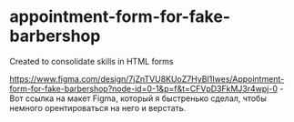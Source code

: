 # appointment-form-for-fake-barbershop
Created to consolidate skills in HTML forms

https://www.figma.com/design/7jZnTVU8KUoZ7HyBI1Iwes/Appointment-form-for-fake-barbershop?node-id=0-1&p=f&t=CFVpD3FkMJ3r4wpj-0 - Вот ссылка на макет Figma, который я быстренько сделал, чтобы немного орентироваться на него и верстать.
